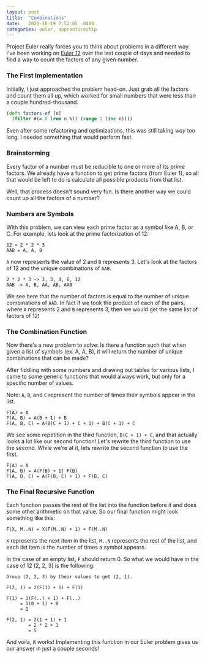 ```yaml
---
layout: post
title:  "Combinations"
date:   2021-10-19 7:52:05 -0400
categories: euler, apprenticeship
---
```


Project Euler really forces you to think about problems in a different way.
I've been working on [Euler 12][euler-12] over the last couple of days and 
needed to find a way to count the factors of any given number.

### The First Implementation

Initially, I just approached the problem head-on. Just grab all the factors 
and count them all up, which worked for small numbers that were less than a 
couple hundred-thousand.

````clojure
(defn factors-of [n]
  (filter #(= 0 (rem n %)) (range 1 (inc n))))
````

Even after some refactoring and optimizations, this was still taking _way_ too
long. I needed something that would perform fast.

### Brainstorming

Every factor of a number must be reducible to one or more of its _prime_ 
factors. We already have a function to get prime factors (from Euler 1), 
so all that would be left to do is calculate all possible products from that 
list.

Well, that process doesn't sound very fun. Is there another way we could
count up all the factors of a number?

### Numbers are Symbols

With this problem, we can view each prime factor as a symbol like A, B, or C.
For example, lets look at the prime factorization of 12:

````
12 = 2 * 2 * 3
AAB = A, A, B
````

`A` now represents the value of 2 and `B` represents 3. Let's look at the 
factors of 12 and the unique combinations of `AAB`.

````
2 * 2 * 3 -> 2, 3, 4, 6, 12
AAB -> A, B, AA, AB, AAB
````

We see here that the number of factors is equal to the number of unique 
combinations of `AAB`. In fact if we took the product of each of the pairs,
where `A` represents 2 and `B` represents 3, then we would get the same list
of factors of 12!

### The Combination Function

Now there's a new problem to solve: Is there a function such that when given
a list of symbols (ex. A, A, B), it will return the number of unique 
combinations that can be made?

After fiddling with some numbers and drawing out tables for various lists, I 
came to some generic functions that would always work, but only for a
specific number of values.

Note: `A`, `B`, and `C` represent the number of times their symbols appear
in the list.

````
F(A) = A
F(A, B) = A(B + 1) + B
F(A, B, C) = A(B(C + 1) + C + 1) + B(C + 1) + C
````

We see some repetition in the third function, `B(C + 1) + C`, and that actually
looks a lot like our second function! Let's rewrite the third function to use 
the second. While we're at it, lets rewrite the second function to use the first.

````
F(A) = A
F(A, B) = A(F(B) + 1) F(B)
F(A, B, C) = A(F(B, C) + 1) + F(B, C)
````

### The Final Recursive Function

Each function passes the rest of the list into the function before it and does
some other arithmetic on that value. So our final function might look something
like this:

````
F(X, M..N) = X(F(M..N) + 1) + F(M..N)
````

`X` represents the next item in the list, `M..N` represents the rest of the 
list, and each list item is the number of times a symbol appears.

In the case of an empty list, `F` should return 0. So what we would have in 
the case of 12 (2, 2, 3) is the following:

````
Group (2, 2, 3) by their values to get (2, 1).

F(2, 1) = 2(F(1) + 1) + F(1)

F(1) = 1(F(..) + 1) + F(..) 
     = 1(0 + 1) + 0 
     = 1
     
F(2, 1) = 2(1 + 1) + 1 
        = 2 * 2 + 1 
        = 5
````

And voila, it works! Implementing this function in our Euler problem gives us 
our answer in just a couple seconds!

[euler-12]: https://projecteuler.net/problem=12